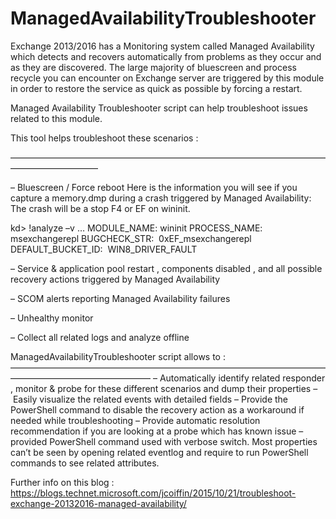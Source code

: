 # ManagedAvailabilityTroubleshooter
Exchange 2013/2016 has a Monitoring system called Managed Availability which detects and recovers automatically from problems as they occur and as they are discovered.
The large majority of bluescreen and process recycle you can encounter on Exchange server are triggered by this module in order to restore the service as quick as possible by forcing a restart.

Managed Availability Troubleshooter script can help troubleshoot issues related to this module.

This tool helps troubleshoot these scenarios :

——————————————————————————————————————————————

– Bluescreen / Force reboot
Here is the information you will see if you capture a memory.dmp during a crash triggered by Managed Availability:
The crash will be a stop F4 or EF on wininit.

kd> !analyze –v
…
MODULE_NAME: wininit
PROCESS_NAME:  msexchangerepl
BUGCHECK_STR:  0xEF_msexchangerepl
DEFAULT_BUCKET_ID:  WIN8_DRIVER_FAULT

– Service & application pool restart , components disabled , and all possible recovery actions triggered by Managed Availability

– SCOM alerts reporting Managed Availability failures

– Unhealthy monitor

– Collect all related logs and analyze offline

ManagedAvailabilityTroubleshooter script allows to :
————————————————————————————————————————————————————
– Automatically identify related responder , monitor & probe for these different scenarios and dump their properties
– Easily visualize the related events with detailed fields
– Provide the PowerShell command to disable the recovery action as a workaround if needed while troubleshooting
– Provide automatic resolution recommendation if you are looking at a probe which has known issue
– provided PowerShell command used with verbose switch. Most properties can’t be seen by opening related eventlog and require to run PowerShell commands to see related attributes.

Further info on this blog :
https://blogs.technet.microsoft.com/jcoiffin/2015/10/21/troubleshoot-exchange-20132016-managed-availability/
